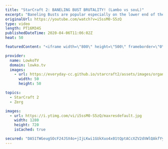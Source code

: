 ```yaml
---
title: "StarCraft 2: BANELING BUST BRUTALITY! (Lambo vs souL)"
excerpt: "Baneling Busts are popular especially on the lower end of the ladder as one of the first build orders and strategies that Zerg players in StarCraft 2 learn. However that does not mean it's a strategy that is not viable at the professional level of SC2. In this Zerg versus Terran between Lambo and souL"
originalUrl: https://youtube.com/watch?v=i5ssM0-S5zQ
type: video
length: PT16M34S
publishedDateTime: 2020-04-06T11:06:02Z
heat: 50

featuredContent: "<iframe width=\"800\" height=\"500\" frameborder=\"0\" src=\"https://www.youtube.com/embed/i5ssM0-S5zQ\" allow=\"accelerometer; autoplay; encrypted-media; gyroscope; picture-in-picture\" allowfullscreen></iframe>"

provider:
  name: LowkoTV
  domain: lowko.tv
  images:
    - url: https://everyday-cc.github.io/starcraft2/assets/images/organizations/lowko.tv-50x50.jpg
      width: 50
      height: 50

topics:
  - StarCraft 2
  - Zerg

images:
  - url: https://i.ytimg.com/vi/i5ssM0-S5zQ/maxresdefault.jpg
    width: 1280
    height: 720
    isCached: true

secured: "DA51TWGeugSOcF24JSX4o+jIjLKwi1GUkXuo4x01tQptACcXZV2dVWlQAkfYyrORO8xUVjMVJj6yzT2b6/cMmptPsOBMTdzWnrjISFEetiaOxIDehSiBYDc3ONLqy+wxQ11CKcezSWi8t0wU0JorQopGcNonBYl4lf/Sv1n17qKS3GSPOUzJOQ7zj24cXkLvTUmSFLCsn2koz3Gve8qmeBBtCZ1Y3HJM+aHHJ5OPlYqg2u3n7FVjFt8Ln7yPscFdavPe67j2t6VDbenNT1KPpGpTZWcvr9skB+4rizkm6wvZfwJasze2zR8QYnw8WbE6VK+L6uqz2KpWAzYV1byD7H/yfCGfEALtdr3fRaYq+V0ZUuBP+BKiYR0pLq5/VddpMNfaR/88DQFvzBL580XvvIHKjRZol0JmMB+Z0dGDNZs=;03kBrltt1tEpfg93f/Rv+A=="
---
```


